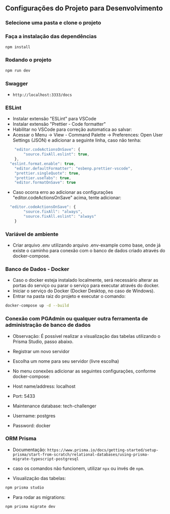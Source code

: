 ## Configurações do Projeto para Desenvolvimento

### Selecione uma pasta e clone o projeto

### Faça a instalação das dependências

```sh
npm install
```

### Rodando o projeto

```sh
npm run dev
```

### Swagger

- `http://localhost:3333/docs`

### ESLint

- Instalar extensão "ESLint" para VSCode
- Instalar extensão "Prettier - Code formatter"
- Habilitar no VSCode para correção automatica ao salvar:
- Acessar o Menu -> View - Command Palette -> Preferences: Open User Settings (JSON) e adicionar a seguinte linha, caso não tenha:

```js
	"editor.codeActionsOnSave": {
		"source.fixAll.eslint": true,
	},
  "eslint.format.enable": true,
	"editor.defaultFormatter": "esbenp.prettier-vscode",
	"prettier.singleQuote": true,
	"prettier.useTabs": true,
	"editor.formatOnSave": true
```

- Caso ocorra erro ao adicionar as configurações "editor.codeActionsOnSave"
  acima, tente adicionar:

```js
  "editor.codeActionsOnSave": {
		"source.fixAll": "always",
		"source.fixAll.eslint": "always"
	}
```

### Variável de ambiente

- Criar arquivo .env utilizando arquivo .env-example como base, onde já existe o
  caminho para conexão com o banco de dados criado através do docker-compose.

### Banco de Dados - Docker

- Caso o docker esteja instalado localmente, será necessário alterar as portas do
  serviço ou parar o serviço para executar através do docker.
- Iniciar o serviço do Docker (Docker Desktop, no caso de Windows).
- Entrar na pasta raiz do projeto e executar o comando:

```sh
docker-compose up -d --build
```

### Conexão com PGAdmin ou qualquer outra ferramenta de administração de banco de dados

- Observação: É possível realizar a visualização das tabelas utilizando o Prisma Studio, passo abaixo.

- Registrar um novo servidor
- Escolha um nome para seu servidor (livre escolha)
- No menu conexões adicionar as seguintes configurações, conforme docker-compose:
- Host name/address: localhost
- Port: 5433
- Maintenance database: tech-challenger
- Username: postgres
- Password: docker

### ORM Prisma

- Documentação:
  `https://www.prisma.io/docs/getting-started/setup-prisma/start-from-scratch/relational-databases/using-prisma-migrate-typescript-postgresql`

- caso os comandos não funcionem, utilizar `npx` ou invés de `npm`.

- Visualização das tabelas:

```sh
npm prisma studio
```

- Para rodar as migrations:

```sh
npm prisma migrate dev
```
